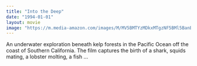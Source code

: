```yaml
---
title: "Into the Deep"
date: "1994-01-01"
layout: movie
image: "https://m.media-amazon.com/images/M/MV5BMTYzMDkxMTgzNF5BMl5BanBnXkFtZTcwMDkzMDYxMQ@@._V1_SX300.jpg"
---
```


An underwater exploration beneath kelp forests in the Pacific Ocean off the coast of Southern California. The film captures the birth of a shark, squids mating, a lobster molting, a fish ...
